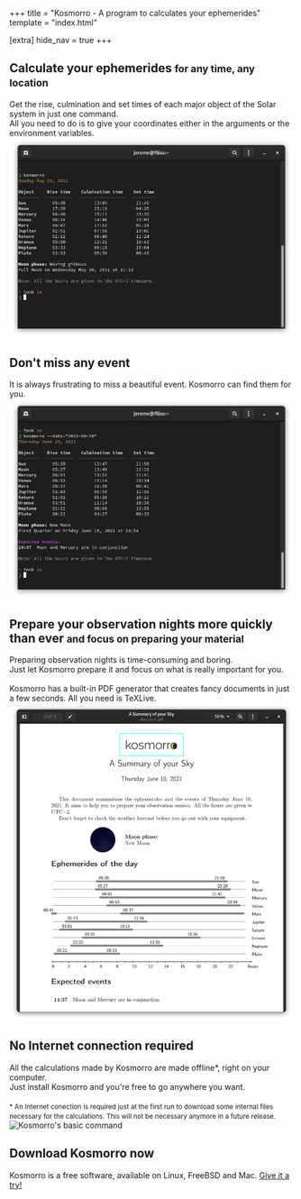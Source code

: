 +++
title = "Kosmorro - A program to calculates your ephemerides"
template = "index.html"

[extra]
hide_nav = true
+++

## Calculate your ephemerides <small>for any time, any location</small>

<div class="feature">
    <span class="explain">
        Get the rise, culmination and set times of each major object of the Solar system in just one command.<br />
        All you need to do is to give your coordinates either in the arguments or the environment variables.
    </span>
    <span class="screenshot">
        <img src="/img/screenshots/terminal/basic-command.png" alt="Kosmorro's basic command" />
    </span>
</div>

## Don't miss any event

<div class="feature">
    <span class="explain">
        It is always frustrating to miss a beautiful event. Kosmorro can find them for you.
    </span>
    <span class="screenshot">
        <img src="/img/screenshots/terminal/events-detection.png" alt="Kosmorro's basic command" />
    </span>
</div>

## Prepare your observation nights more quickly than ever <small>and focus on preparing your material</small>

<div class="feature">
    <span class="explain">
        Preparing observation nights is time-consuming and boring.<br />
        Just let Kosmorro prepare it and focus on what is really important for you.<br /><br />
        Kosmorro has a built-in PDF generator that creates fancy documents in just a few seconds. All you need is TeXLive.
    </span>
    <span class="screenshot">
        <img src="/img/screenshots/output-pdf.png" alt="Kosmorro's basic command" />
    </span>
</div>

## No Internet connection required

<div class="feature">
    <span class="explain">
        All the calculations made by Kosmorro are made offline*, right on your computer.<br />
        Just install Kosmorro and you're free to go anywhere you want.<br /><br />
        <small>* An Internet conection is required just at the first run to download some internal files necessary for the calculations. This will not be necessary anymore in a future release.</small>
    </span>
    <span class="screenshot">
        <img src="/img/svg/offline.svg" alt="Kosmorro's basic command" style="max-height: 256px" />
    </span>
</div>

<section class="download">
    <h2>Download Kosmorro now</h2>
    <p>Kosmorro is a free software, available on Linux, FreeBSD and Mac. <a href="/download/cli">Give it a try!</a></p>
</section>